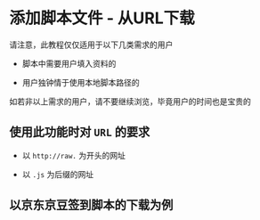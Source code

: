 # 添加脚本文件 - 从URL下载

请注意，此教程仅仅适用于以下几类需求的用户

- 脚本中需要用户填入资料的

- 用户独钟情于使用本地脚本路径的

如若非以上需求的用户，请不要继续浏览，毕竟用户的时间也是宝贵的

## 使用此功能时对 `URL` 的要求

- 以 `http://raw.` 为开头的网址

- 以 `.js` 为后缀的网址

## 以**京东京豆签到脚本**的下载为例


